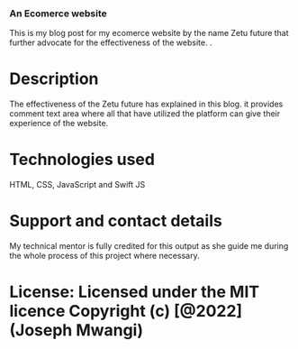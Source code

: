 ### An Ecomerce website
This is my blog post for my ecomerce website by the name Zetu future that further advocate for the effectiveness of the website. .
# Description
The effectiveness of the Zetu future has explained in this blog. it provides comment text area where all that have utilized the platform can give their experience of the website.
# Technologies used
HTML, CSS, JavaScript and Swift JS
# Support and contact details
My technical mentor is fully credited for this output as she guide me during the whole process of this project where necessary.
# License: Licensed under the MIT licence Copyright (c) [@2022] (Joseph Mwangi)